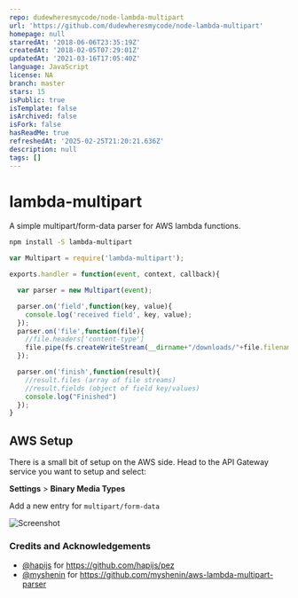```yaml
---
repo: dudewheresmycode/node-lambda-multipart
url: 'https://github.com/dudewheresmycode/node-lambda-multipart'
homepage: null
starredAt: '2018-06-06T23:35:19Z'
createdAt: '2018-02-05T07:29:01Z'
updatedAt: '2021-03-16T17:05:40Z'
language: JavaScript
license: NA
branch: master
stars: 15
isPublic: true
isTemplate: false
isArchived: false
isFork: false
hasReadMe: true
refreshedAt: '2025-02-25T21:20:21.636Z'
description: null
tags: []
---
```


# lambda-multipart

A simple multipart/form-data parser for AWS lambda functions.

```sh
npm install -S lambda-multipart
```

```js
var Multipart = require('lambda-multipart');

exports.handler = function(event, context, callback){

  var parser = new Multipart(event);

  parser.on('field',function(key, value){
    console.log('received field', key, value);
  });
  parser.on('file',function(file){
    //file.headers['content-type']
    file.pipe(fs.createWriteStream(__dirname+"/downloads/"+file.filename));
  });

  parser.on('finish',function(result){
    //result.files (array of file streams)
    //result.fields (object of field key/values)
    console.log("Finished")
  });
}
```

## AWS Setup
There is a small bit of setup on the AWS side. Head to the API Gateway service you want to setup and select:

  **Settings** > **Binary Media Types**

Add a new entry for `multipart/form-data`  

![Screenshot](images/aws-api-gateway-1.jpg "Screenshot of API Gateway Settings")


### Credits and Acknowledgements
- [@hapijs](https://github.com/hapijs) for https://github.com/hapijs/pez
- [@myshenin](https://github.com/myshenin) for https://github.com/myshenin/aws-lambda-multipart-parser
